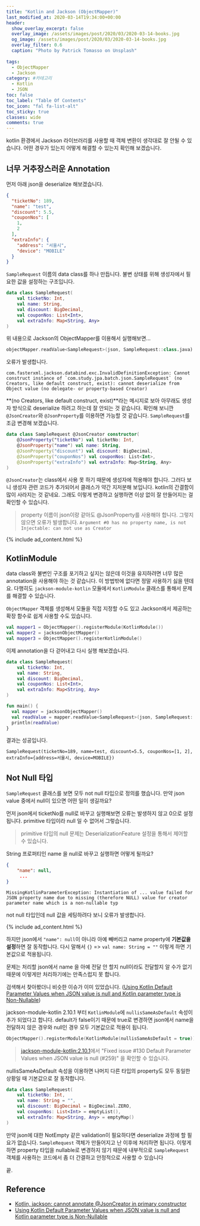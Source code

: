 ```yaml
---
title: "Kotlin and Jackson (ObjectMapper)"
last_modified_at: 2020-03-14T19:34:00+00:00
header:
  show_overlay_excerpt: false
  overlay_image: /assets/images/post/2020/03/2020-03-14-books.jpg
  og_image: /assets/images/post/2020/03/2020-03-14-books.jpg
  overlay_filter: 0.6
  caption: "Photo by Patrick Tomasso on Unsplash"
  
tags:
  - ObjectMapper
  - Jackson
category: #카테고리
  - Kotlin
  - JSON
toc: false
toc_label: "Table Of Contents"
toc_icon: "fal fa-list-alt"
toc_sticky: true
classes: wide
comments: true
---
```



kotlin 환경에서 Jackson 라이브러리를 사용할 때 객체 변환이 생각대로 잘 안될 수 있습니다. 어떤 경우가 있는지 어떻게 해결할 수 있는지 확인해 보겠습니다.

## 너무 거추장스러운 Annotation
먼저 아래  json을 deserialize 해보겠습니다.

```json
{
  "ticketNo": 189,
  "name": "test",
  "discount": 5.5,
  "couponNos": [
    1,
    2
  ],
  "extraInfo": {
    "address": "서울시",
    "device": "MOBILE"
  }
}
```
`SampleRequest` 이름의 data class를 하나 만듭니다. 불변 상태를 위해 생성자에서 필요한 값을 설정하는 구조입니다.
```kotlin
data class SampleRequest(
    val ticketNo: Int,
    val name: String,
    val discount: BigDecimal,
    val couponNos: List<Int>,
    val extraInfo: Map<String, Any>
)
```
위 내용으로 Jackson의 ObjectMapper를 이용해서 실행해보면...
```kotlin
objectMapper.readValue<SampleRequest>(json, SampleRequest::class.java)
```
오류가 발생합니다. 
```
com.fasterxml.jackson.databind.exc.InvalidDefinitionException: Cannot construct instance of `com.study.jpa.batch.json.SampleRequest` (no Creators, like default construct, exist): cannot deserialize from Object value (no delegate- or property-based Creator)
```
**(no Creators, like default construct, exist)**라는 메시지로 보아 아무래도 생성자 방식으로 deserialize 하려고 하는데 잘 안되는 것 같습니다. 확인해 보니깐`@JsonCreator`와 `@JsonProperty`를 이용하면 가능할 것 같습니다. `SampleRequest`를 조금 변경해 보겠습니다. 

```kotlin
data class SampleRequest @JsonCreator constructor(
    @JsonProperty("ticketNo") val ticketNo: Int,
    @JsonProperty("name") val name: String,
    @JsonProperty("discount") val discount: BigDecimal,
    @JsonProperty("couponNos") val couponNos: List<Int>,
    @JsonProperty("extraInfo") val extraInfo: Map<String, Any>
)
```
`@JsonCreator`는 class에서 사용 못 하기 때문에 생성자에 적용해야 합니다. 그러다 보니 생성자 관련 코드가 추가되어서 클래스가 약간 지저분해 보입니다. kotlin의 간결함이 많이 사라지는 것 같네요. 그래도 이렇게 변경하고 실행하면 이상 없이 잘 만들어지는 걸 확인할 수 있습니다. 

> property 이름이 json이랑 같아도 @JsonProperty를 사용해야 합니다. 그렇지 않으면 오류가 발생합니다. `Argument #0 has no property name, is not Injectable: can not use as Creator`

{% include ad_content.html %}

## KotlinModule 

data class와 불변인 구조를 포기하고 싶지는 않은데 이것을 유지하려면 너무 많은 annotation을 사용해야 하는 것 같습니다. 이 방법밖에 없다면 정말 사용하기 싫을 텐데요. 다행히도 `jackson-module-kotlin` 모듈에서 `KotlinModule` 클래스를 통해서 문제를 해결할 수 있습니다. 

`ObjectMapper` 객체를 생성해서 모듈을 직접 지정할 수도 있고 Jackson에서 제공하는 확장 함수로 쉽게 사용할 수도 있습니다.

```kotlin
val mapper1 = ObjectMapper().registerModule(KotlinModule())  
val mapper2 = jacksonObjectMapper()  
val mapper3 = ObjectMapper().registerKotlinModule()
```
이제 annotation을 다 걷어내고 다시 실행 해보겠습니다.

```kotlin
data class SampleRequest(
    val ticketNo: Int,
    val name: String,
    val discount: BigDecimal,
    val couponNos: List<Int>,
    val extraInfo: Map<String, Any>
)

fun main() {
  val mapper = jacksonObjectMapper()
  val readValue = mapper.readValue<SampleRequest>(json, SampleRequest::class.java)
  println(readValue)
}
```
결과는 성공입니다.
```
SampleRequest(ticketNo=189, name=test, discount=5.5, couponNos=[1, 2], extraInfo={address=서울시, device=MOBILE})
```

## Not Null 타입 

`SampleRequest`  클래스를 보면 모두 not null 타입으로 정의를 했습니다. 만약 json value 중에서 null이 있으면 어떤 일이 생길까요?

먼저 json에서 ticketNo를 null로 바꾸고 실행해보면 오류는 발생하지 않고 0으로 설정됩니다. primitive 타입이라 null 일 수 없어서 그렇습니다. 

> primitive 타입의 null 문제는 DeserializationFeature 설정을 통해서 제어할 수 있습니다.

 String 프로퍼티인 name 을 null로 바꾸고 실행하면 어떻게 될까요?
```json
{
    "name": null,
     ...
}
```
```
MissingKotlinParameterException: Instantiation of ... value failed for JSON property name due to missing (therefore NULL) value for creator parameter name which is a non-nullable typ
```
not null 타입인데 null 값을 세팅하려다 보니 오류가 발생합니다.  

{% include ad_content.html %}

하지만 json에서 `"name": null`이 아니라 아예 빼버리고 name property에 **기본값을 설정**하면 잘 동작합니다.  다시 말해서 `{}` => `val name: String = ""` 이렇게 하면 기본값으로 적용됩니다.

문제는 처리할 json에서 name 을 아예 전달 안 할지 null이라도 전달할지 알 수가 없기 때문에 이렇게만 처리하기에는 만족스럽지 못 합니다.

검색해서 찾아봤더니 비슷한 이슈가 이미 있었습니다. ([Using Kotlin Default Parameter Values when JSON value is null and Kotlin parameter type is Non-Nullable](https://github.com/FasterXML/jackson-module-kotlin/issues/130)) 

jackson-module-kotlin 2.10.1 부터 `KotlinModule`에 `nullisSameAsDefault` 속성이 추가 되었다고 합니다. default가 false이기 때문에 true로 변경하면 json에서 name을 전달하지 않은 경우와 null인 경우 모두 기본값으로 적용이 됩니다.
```kotlin
ObjectMapper().registerModule(KotlinModule(nullisSameAsDefault = true))
```
> [jackson-module-kotlin:2.10.1](https://github.com/FasterXML/jackson-module-kotlin/compare/jackson-module-kotlin-2.10.1...master)에서 "Fixed issue #130 Default Parameter Values when JSON value is null (#259)" 을 확인할 수 있습니다.

nullisSameAsDefault 속성을 이용하면 나머지 다른 타입의 property도 모두 동일한 상황일 때 기본값으로 잘 동작합니다.

```kotlin
data class SampleRequest(
    val ticketNo: Int,
    val name: String = "",
    val discount: BigDecimal = BigDecimal.ZERO,
    val couponNos: List<Int> = emptyList(),
    val extraInfo: Map<String, Any> = emptyMap()
)
```

만약 json에 대한 NotEmpty 같은 validation이 필요하다면 deserialize 과정에 할 필요가 없습니다. `SampleRequest` 객체가 만들어지고 난 이후에 처리하면 됩니다. 이렇게 하면 property 타입을 nullable로 변경하지 않기 때문에 내부적으로 `SampleRequest` 객체를 사용하는 코드에서 좀 더 간결하고 안정적으로 사용할 수 있습니다

끝.

## Reference
- [Kotlin, jackson: cannot annotate @JsonCreator in primary constructor](https://stackoverflow.com/questions/51350426/kotlin-jackson-cannot-annotate-jsoncreator-in-primary-constructor)
- [Using Kotlin Default Parameter Values when JSON value is null and Kotlin parameter type is Non-Nullable](https://github.com/FasterXML/jackson-module-kotlin/issues/130)
